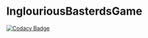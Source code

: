 # InglouriousBasterdsGame
[![Codacy Badge](https://api.codacy.com/project/badge/Grade/cf1c986caac74b628aaea74bfe5f65b2)](https://app.codacy.com/app/vitaliyKashuba/InglouriousBasterdsGame?utm_source=github.com&utm_medium=referral&utm_content=vitaliyKashuba/InglouriousBasterdsGame&utm_campaign=Badge_Grade_Dashboard)